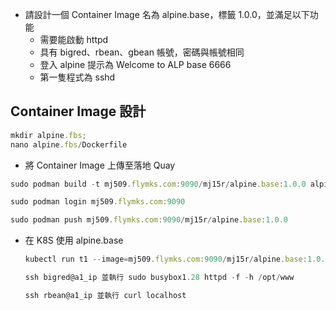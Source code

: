 * 請設計一個 Container Image 名為 alpine.base，標籤 1.0.0，並滿足以下功能
    * 需要能啟動 httpd
    * 具有 bigred、rbean、gbean 帳號，密碼與帳號相同
    * 登入 alpine 提示為 Welcome to ALP base 6666
    * 第一隻程式為 sshd
    
## Container Image 設計
```js
mkdir alpine.fbs;
nano alpine.fbs/Dockerfile
```

* 將 Container Image 上傳至落地 Quay
```js
sudo podman build -t mj509.flymks.com:9090/mj15r/alpine.base:1.0.0 alpine.base
```
```js
sudo podman login mj509.flymks.com:9090
```
```js
sudo podman push mj509.flymks.com:9090/mj15r/alpine.base:1.0.0

```
* 在 K8S 使用 alpine.base
    ```js
    kubectl run t1 --image=mj509.flymks.com:9090/mj15r/alpine.base:1.0.0
    ```
    ```js
    ssh bigred@a1_ip 並執行 sudo busybox1.28 httpd -f -h /opt/www
    ```
    ```js
    ssh rbean@a1_ip 並執行 curl localhost
    ```
